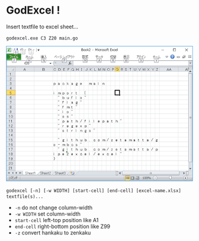 GodExcel !
==========

Insert textfile to excel sheet...

```
godexcel.exe C3 Z20 main.go
```

<img src="sample.png" alt="[godexcel.exe C3 Z20 main.go]" />

```
godexcel [-n] [-w WIDTH] [start-cell] [end-cell] [excel-name.xlsx] textfile(s)...
```

* `-n` do not change column-width
* `-w WIDTH` set column-width
* `start-cell` left-top position like A1
* `end-cell` right-bottom position like Z99
* `-z` convert hankaku to zenkaku
